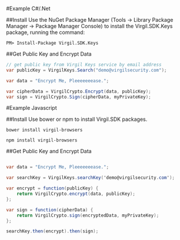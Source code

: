 #Example C#/.Net

##Install
Use the NuGet Package Manager (Tools -> Library Package Manager -> Package Manager Console) to install the Virgil.SDK.Keys package, running the command:
```
PM> Install-Package Virgil.SDK.Keys
```

##Get Public Key and Encrypt Data

```csharp
// get public key from Virgil Keys service by email address
var publicKey = VirgilKeys.Search("demo@virgilsecurity.com");

var data = "Encrypt Me, Pleeeeeeease.";

var cipherData = VirgilCrypto.Encrypt(data, publicKey);
var sign = VirgilCrypto.Sign(cipherData, myPrivateKey);
```

#Example Javascript

##Install
Use bower or npm to install Virgil.SDK packages.
```
bower install virgil-browsers
```
```
npm install virgil-browsers
```
##Get Public Key and Encrypt Data

```csharp

var data = "Encrypt Me, Pleeeeeeease.";

var searchKey = VirgilKeys.searchKey('demo@virgilsecurity.com');

var encrypt = function(publicKey) { 
    return VirgilCrypto.encrypt(data, publicKey);
};

var sign = function(cipherData) {
    return VirgilCrypto.sign(encryptedData, myPrivateKey);
}; 

searchKey.then(encrypt).then(sign);

